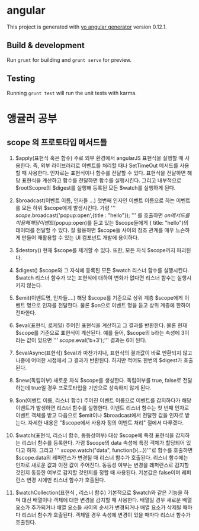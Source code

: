 # angular

This project is generated with [yo angular generator](https://github.com/yeoman/generator-angular)
version 0.12.1.

## Build & development

Run `grunt` for building and `grunt serve` for preview.

## Testing

Running `grunt test` will run the unit tests with karma.

# 앵귤러 공부

## scope 의 프로토타입 메서드들

1. $apply(표현식 혹은 함수)
    주로 외부 환경에서 angularJS 표현식을 실행할 때 사용한다. 즉, 외부 라이브러리로 이벤트를 처리할 때나 SetTimeOut 메서드를 사용할 때 사용한다. 인자로는 표현식이나 함수를 전달할 수 있다. 표현식을 전달하면 해당 표현식을 계산하고 함수를 전달하면 함수를 실행시킨다. 그리고 내부적으로 $rootScopre의 $digest를 실행해 등록된 모든 $watch를 실행하게 된다.

2. $broadcast(이벤트 이름, 인자들 ...)
    첫번째 인자인 이벤트 이름으로 하는 이벤트를 모든 하위 $scope에게 발생시킨다. 가령 ''' $scope.$broadcast('popup:open',{title : "hello"}); ''' 를 호출하면 $on 메서드를 이용해 해당 이벤트($popup:open)를 듣고 있는 $scope들에게 { title: "hello"}의 데이터를 전달할 수 있다. 잘 활용하면 $scope들 사이의 참조 관계를 매우 느슨하게 만들어 재활용할 수 있는 UI 컴포넌트 개발에 용이하다.

3. $destory()
    현재 $scope를 제거할 수 있다. 또한, 모든 자식 $scope까지 파괴된다.

4. $digest()
    $scope와 그 자식에 등록된 모든 $watch 리스너 함수를 실행시킨다. $watch 리스너 함수가 보는 표현식에 대하여 변화가 없다면 리스너 함수는 실행시키지 않는다.

5. $emit(이벤트명, 인자들....)
    해당 $scope를 기준으로 상위 계층 $scope에게 이벤트 명으로 인자를 전달한다. 물론 $on으로 이벤트 명을 듣고 상위 계층에 한하여 전파한다.

6. $eval(표현식, 로케일)
    주어진 표현식을 계산하고 그 결과를 반환한다. 물론 현재 $scope를 기준으로 표현식이 계산된다. 예를 들어, $scope의 b라는 속성에 3이라는 값이 있으면 ''' $scope.$eval('b+3');''' 결과는 6이 된다.

7. $evalAsync(표현식)
    $eval과 마찬가지나, 표현식의 결과값이 바로 반환되지 않고 나중에 어떠한 시점에서 그 결과가 반환된다. 하지만 적어도 한번의 $digest가 호출된다.

8. $new(독립여부)
    새로운 자식 $scope를 생성한다. 독립여부를 true, false로 전달하는데 true일 경우 프로토타입을 기반으로 상속하지 않게 된다.

9. $on(이벤트 이름, 리스너 함수)
    주어진 이벤트 이름으로 이벤트를 감지하다가 해당 이벤트가 발생하면 리스너 함수를 실행한다. 이벤트 리스너 함수는 첫 번째 인자로 이벤트 객체를 받고 다음으로 $emit이나 $broadcast에서 전달한 값을 인자로 받는다. 자세한 내용은 "$scope에서 사용자 정의 이벤트 처리" 절에서 다루겠다.

10. $watch(표현식, 리스너 함수, 동등성여부)
    대상 $scope에 특정 표현식을 감지하는 리스너 함수를 등록한다. 가령 $scope의 data 속성에 특정 객체가 할당되어 있다고 하자. 그리고 ''' $scope.$watch("data", function(){...})'''로 함수를 호출하면 $scope.data의 레퍼런스가 변경될 때 리스너 함수가 호출된다. 리스너 함수에는 인자로 새로운 값과 이전 값이 주어진다. 동등성 여부는 변경을 레퍼런스로 감지할 것인지 동등한 여부로 감지할 것인지를 정할 때 사용된다. 기본값은 false이며 레퍼런스 변경 시에만 리스너 함수가 호출된다.

11. $watchCollection(표현식 , 리스너 함수)
    기본적으로 $watch와 같은 기능을 하며 대신 배열이나 객체에 대한 변경을 감지할 때 사용한다. 배열일 경우 새로운 배열 요소가 추가되거나 배열 요소들 사이의 순서가 변경되거나 배열 요소가 삭제될 때마다 리스너 함수가 호출된다. 객체일 경우 속성에 변경이 있을 때마다 리스너 함수가 호출된다.
